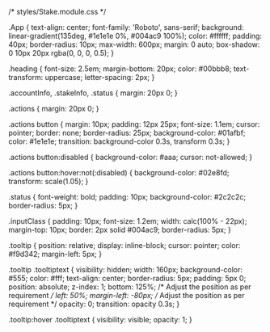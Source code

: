/* styles/Stake.module.css */

.App {
  text-align: center;
  font-family: 'Roboto', sans-serif;
  background: linear-gradient(135deg, #1e1e1e 0%, #004ac9 100%);
  color: #ffffff;
  padding: 40px;
  border-radius: 10px;
  max-width: 600px;
  margin: 0 auto;
  box-shadow: 0 10px 20px rgba(0, 0, 0, 0.5);
}

.heading {
  font-size: 2.5em;
  margin-bottom: 20px;
  color: #00bbb8;
  text-transform: uppercase;
  letter-spacing: 2px;
}

.accountInfo,
.stakeInfo,
.status {
  margin: 20px 0;
}

.actions {
  margin: 20px 0;
}

.actions button {
  margin: 10px;
  padding: 12px 25px;
  font-size: 1.1em;
  cursor: pointer;
  border: none;
  border-radius: 25px;
  background-color: #01afbf;
  color: #1e1e1e;
  transition: background-color 0.3s, transform 0.3s;
}

.actions button:disabled {
  background-color: #aaa;
  cursor: not-allowed;
}

.actions button:hover:not(:disabled) {
  background-color: #02e8fd;
  transform: scale(1.05);
}

.status {
  font-weight: bold;
  padding: 10px;
  background-color: #2c2c2c;
  border-radius: 5px;
}

.inputClass {
  padding: 10px;
  font-size: 1.2em;
  width: calc(100% - 22px);
  margin-top: 10px;
  border: 2px solid #004ac9;
  border-radius: 5px;
}

.tooltip {
  position: relative;
  display: inline-block;
  cursor: pointer;
  color: #f9d342;
  margin-left: 5px;
}

.tooltip .tooltiptext {
  visibility: hidden;
  width: 160px;
  background-color: #555;
  color: #fff;
  text-align: center;
  border-radius: 5px;
  padding: 5px 0;
  position: absolute;
  z-index: 1;
  bottom: 125%; /* Adjust the position as per requirement */
  left: 50%;
  margin-left: -80px; /* Adjust the position as per requirement */
  opacity: 0;
  transition: opacity 0.3s;
}

.tooltip:hover .tooltiptext {
  visibility: visible;
  opacity: 1;
}